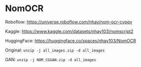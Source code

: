 # NomOCR

Roboflow: https://universe.roboflow.com/nhay/nom-ocr-cvpqv

Kaggle: https://www.kaggle.com/datasets/nhay103/nomscript2

HuggingFace: https://huggingface.co/spaces/nhay103/NomOCR

Original: `unzip -j all_images.zip -d all_images`

GAN: `unzip -j NOM_CGGAN.zip -d all_images`
